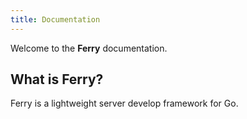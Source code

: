 ```yaml
---
title: Documentation
---
```

Welcome to the **Ferry** documentation.

## What is Ferry?

Ferry is a lightweight server develop framework for Go.
